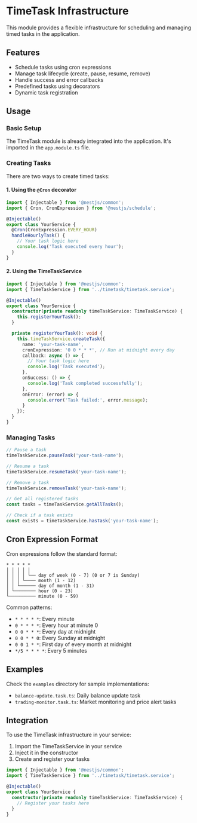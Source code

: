 # TimeTask Infrastructure

This module provides a flexible infrastructure for scheduling and managing timed tasks in the application.

## Features

- Schedule tasks using cron expressions
- Manage task lifecycle (create, pause, resume, remove)
- Handle success and error callbacks
- Predefined tasks using decorators
- Dynamic task registration

## Usage

### Basic Setup

The TimeTask module is already integrated into the application. It's imported in the `app.module.ts` file.

### Creating Tasks

There are two ways to create timed tasks:

#### 1. Using the `@Cron` decorator

```typescript
import { Injectable } from '@nestjs/common';
import { Cron, CronExpression } from '@nestjs/schedule';

@Injectable()
export class YourService {
  @Cron(CronExpression.EVERY_HOUR)
  handleHourlyTask() {
    // Your task logic here
    console.log('Task executed every hour');
  }
}
```

#### 2. Using the TimeTaskService

```typescript
import { Injectable } from '@nestjs/common';
import { TimeTaskService } from '../timetask/timetask.service';

@Injectable()
export class YourService {
  constructor(private readonly timeTaskService: TimeTaskService) {
    this.registerYourTask();
  }

  private registerYourTask(): void {
    this.timeTaskService.createTask({
      name: 'your-task-name',
      cronExpression: '0 0 * * *', // Run at midnight every day
      callback: async () => {
        // Your task logic here
        console.log('Task executed');
      },
      onSuccess: () => {
        console.log('Task completed successfully');
      },
      onError: (error) => {
        console.error('Task failed:', error.message);
      }
    });
  }
}
```

### Managing Tasks

```typescript
// Pause a task
timeTaskService.pauseTask('your-task-name');

// Resume a task
timeTaskService.resumeTask('your-task-name');

// Remove a task
timeTaskService.removeTask('your-task-name');

// Get all registered tasks
const tasks = timeTaskService.getAllTasks();

// Check if a task exists
const exists = timeTaskService.hasTask('your-task-name');
```

## Cron Expression Format

Cron expressions follow the standard format:

```
* * * * *
│ │ │ │ │
│ │ │ │ └── day of week (0 - 7) (0 or 7 is Sunday)
│ │ │ └──── month (1 - 12)
│ │ └────── day of month (1 - 31)
│ └──────── hour (0 - 23)
└────────── minute (0 - 59)
```

Common patterns:
- `* * * * *`: Every minute
- `0 * * * *`: Every hour at minute 0
- `0 0 * * *`: Every day at midnight
- `0 0 * * 0`: Every Sunday at midnight
- `0 0 1 * *`: First day of every month at midnight
- `*/5 * * * *`: Every 5 minutes

## Examples

Check the `examples` directory for sample implementations:
- `balance-update.task.ts`: Daily balance update task
- `trading-monitor.task.ts`: Market monitoring and price alert tasks

## Integration

To use the TimeTask infrastructure in your service:

1. Import the TimeTaskService in your service
2. Inject it in the constructor
3. Create and register your tasks

```typescript
import { Injectable } from '@nestjs/common';
import { TimeTaskService } from '../timetask/timetask.service';

@Injectable()
export class YourService {
  constructor(private readonly timeTaskService: TimeTaskService) {
    // Register your tasks here
  }
}
```
